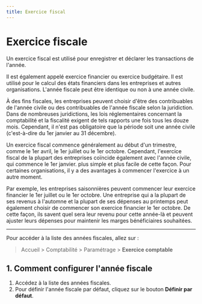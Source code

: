 ```yaml
---
title: Exercice fiscal
---
```


# Exercice fiscale

Un exercice fiscal est utilisé pour enregistrer et déclarer les transactions de l'année.

Il est également appelé exercice financier ou exercice budgétaire. Il est utilisé pour le calcul des états financiers dans les entreprises et autres organisations. L'année fiscale peut être identique ou non à une année civile.

À des fins fiscales, les entreprises peuvent choisir d'être des contribuables de l'année civile ou des contribuables de l'année fiscale selon la juridiction. Dans de nombreuses juridictions, les lois réglementaires concernant la comptabilité et la fiscalité exigent de tels rapports une fois tous les douze mois. Cependant, il n'est pas obligatoire que la période soit une année civile (c'est-à-dire du 1er janvier au 31 décembre).

Un exercice fiscal commence généralement au début d'un trimestre, comme le 1er avril, le 1er juillet ou le 1er octobre. Cependant, l'exercice fiscal de la plupart des entreprises coïncide également avec l'année civile, qui commence le 1er janvier. plus simple et plus facile de cette façon. Pour certaines organisations, il y a des avantages à commencer l'exercice à un autre moment.

Par exemple, les entreprises saisonnières peuvent commencer leur exercice financier le 1er juillet ou le 1er octobre. Une entreprise qui a la plupart de ses revenus à l'automne et la plupart de ses dépenses au printemps peut également choisir de commencer son exercice financier le 1er octobre. De cette façon, ils savent quel sera leur revenu pour cette année-là et peuvent ajuster leurs dépenses pour maintenir les marges bénéficiaires souhaitées.

---

Pour accéder à la liste des années fiscales, allez sur :

> Accueil > Comptabilité > Paramétrage > **Exercice comptable**

## 1. Comment configurer l'année fiscale

1. Accédez à la liste des années fiscales.
2. Pour définir l'année fiscale par défaut, cliquez sur le bouton **Définir par défaut**.